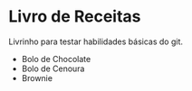 # Livro de Receitas

Livrinho para testar habilidades básicas do git. 

 - Bolo de Chocolate
 - Bolo de Cenoura
 - Brownie